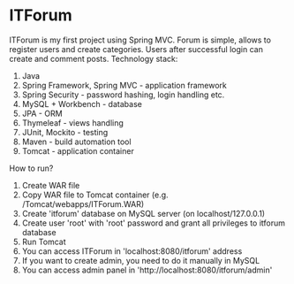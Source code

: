 # ITForum
  ITForum is my first project using Spring MVC. Forum is simple, allows to register users and create categories. 
  Users after successful login can create and comment posts.
  Technology stack:
  1. Java
  2. Spring Framework, Spring MVC - application framework
  3. Spring Security - password hashing, login handling etc.
  4. MySQL + Workbench - database
  5. JPA - ORM
  6. Thymeleaf - views handling
  7. JUnit, Mockito - testing
  8. Maven - build automation tool
  9. Tomcat - application container
  
  How to run?
  1. Create WAR file
  2. Copy WAR file to Tomcat container (e.g. /Tomcat/webapps/ITForum.WAR)
  3. Create 'itforum' database on MySQL server (on localhost/127.0.0.1)
  4. Create user 'root' with 'root' password and grant all privileges to itforum database
  5. Run Tomcat
  6. You can access ITForum in 'localhost:8080/itforum' address
  7. If you want to create admin, you need to do it manually in MySQL
  8. You can access admin panel in 'http://localhost:8080/itforum/admin'
